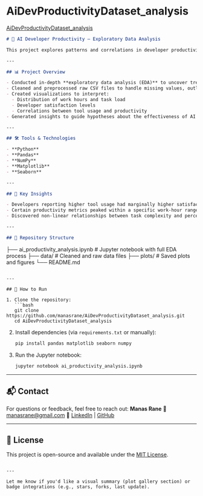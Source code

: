 # AiDevProductivityDataset_analysis
[AiDevProductivityDataset_analysis](https://github.com/manasrane/AiDevProductivityDataset_analysis)

```markdown
# 🧠 AI Developer Productivity — Exploratory Data Analysis

This project explores patterns and correlations in developer productivity when working with AI tools, using data sourced from Kaggle. The goal is to identify how variables such as coding hours, task complexity, and satisfaction influence overall productivity.

---

## 📊 Project Overview

- Conducted in-depth **exploratory data analysis (EDA)** to uncover trends, correlations, and outliers in AI-assisted developer workflows.
- Cleaned and preprocessed raw CSV files to handle missing values, outliers, and type inconsistencies.
- Created visualizations to interpret:
  - Distribution of work hours and task load
  - Developer satisfaction levels
  - Correlations between tool usage and productivity
- Generated insights to guide hypotheses about the effectiveness of AI tools in software development.

---

## 🛠️ Tools & Technologies

- **Python**  
- **Pandas**  
- **NumPy**  
- **Matplotlib**  
- **Seaborn**  

---

## 📌 Key Insights

- Developers reporting higher tool usage had marginally higher satisfaction and task throughput.
- Certain productivity metrics peaked within a specific work-hour range, hinting at optimal coding time blocks.
- Discovered non-linear relationships between task complexity and perceived productivity.

---

## 📁 Repository Structure

```

├── ai\_productivity\_analysis.ipynb     # Jupyter notebook with full EDA process
├── data/                              # Cleaned and raw data files
├── plots/                             # Saved plots and figures
└── README.md

````

---

## 🚀 How to Run

1. Clone the repository:
   ```bash
   git clone https://github.com/manasrane/AiDevProductivityDataset_analysis.git
   cd AiDevProductivityDataset_analysis
````

2. Install dependencies (via `requirements.txt` or manually):

   ```bash
   pip install pandas matplotlib seaborn numpy
   ```

3. Run the Jupyter notebook:

   ```bash
   jupyter notebook ai_productivity_analysis.ipynb
   ```

---

## 📬 Contact

For questions or feedback, feel free to reach out:
**Manas Rane**
📧 [manasrane@gmail.com](mailto:manasrane@gmail.com)
🔗 [LinkedIn](https://linkedin.com/in/manasrane) | [GitHub](https://github.com/manasrane)

---

## 📝 License

This project is open-source and available under the [MIT License](LICENSE).

```

---

Let me know if you'd like a visual summary (plot gallery section) or badge integrations (e.g., stars, forks, last update).
```


